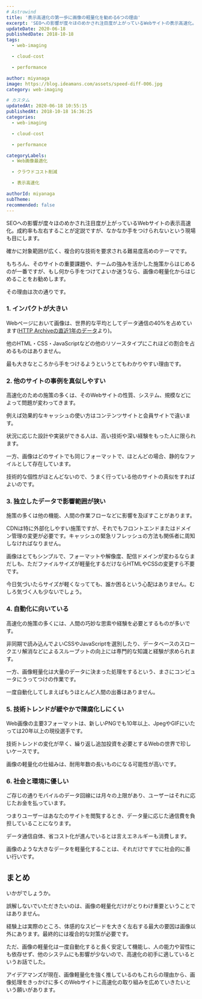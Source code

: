 ```yaml
---
# Astrowind
title: '表示高速化の第一歩に画像の軽量化を勧める6つの理由'
excerpt: 'SEOへの影響が度々ほのめかされ注目度が上がっているWebサイトの表示高速化。成...'
updateDate: 2020-06-18
publishedDate: 2018-10-18
tags: 
  - web-imaging

  - cloud-cost

  - performance

author: miyanaga
image: https://blog.ideamans.com/assets/speed-diff-006.jpg
category: web-imaging

# カスタム
updatedAt: 2020-06-18 10:55:15
publishedAt: 2018-10-18 16:36:25
categories: 
  - web-imaging

  - cloud-cost

  - performance

categoryLabels: 
  - Web画像最適化

  - クラウドコスト削減

  - 表示高速化

authorId: miyanaga
subTheme: 
recommended: false
---
```


<p>SEOへの影響が度々ほのめかされ注目度が上がっているWebサイトの表示高速化。成約率も左右することが定説ですが、なかなか手をつけられないという現場も目にします。</p>
<p>確かに対象範囲が広く、複合的な技術を要求される難易度高めのテーマです。</p>
<p>もちろん、そのサイトの重要課題や、チームの強みを活かした施策からはじめるのが一番ですが、もし何から手をつけてよいか迷うなら、画像の軽量化からはじめることをお勧めします。</p>
<p>その理由は次の通りです。</p>
<h3>1. インパクトが大きい</h3>
<p>Webページにおいて画像は、世界的な平均としてデータ通信の40%を占めています(<a href="https://httparchive.org/reports/page-weight?start=2017_09_15&amp;end=latest&amp;view=list">HTTP Archiveの直近1年のデータ</a>より)。</p>
<p>他のHTML・CSS・JavaScriptなどの他のリソースタイプにこれほどの割合を占めるものはありません。</p>
<p>最も大きなところから手をつけるようというとてもわかりやすい理由です。</p>
<h3>2. 他のサイトの事例を真似しやすい</h3>
<p>高速化のための施策の多くは、そのWebサイトの性質、システム、規模などによって問題が変わってきます。</p>
<p>例えば効果的なキャッシュの使い方はコンテンツサイトと会員サイトで違います。</p>
<p>状況に応じた設計や実装ができる人は、高い技術や深い経験をもった人に限られます。</p>
<p>一方、画像はどのサイトでも同じフォーマットで、ほとんどの場合、静的なファイルとして存在しています。</p>
<p>技術的な個性がほとんどないので、うまく行っている他のサイトの真似をすればよいのです。</p>
<h3>3. 独立したデータで影響範囲が狭い</h3>
<p>施策の多くは他の機能、人間の作業フローなどに影響を及ぼすことがあります。</p>
<p>CDNは特に外部化しやすい施策ですが、それでもフロントエンドまたはドメイン管理の変更が必要です。キャッシュの緊急リフレッシュの方法も関係者に周知しなければなりません。</p>
<p>画像はとてもシンプルで、フォーマットや解像度、配信ドメインが変わるならまだしも、ただファイルサイズが軽量化するだけならHTMLやCSSの変更すら不要です。</p>
<p>今日気づいたらサイズが軽くなってても、誰か困るという心配はありません。むしろ気づく人も少ないでしょう。</p>
<h3>4. 自動化に向いている</h3>
<p>高速化の施策の多くには、人間の巧妙な思索や経験を必要とするものが多いです。</p>
<p>非同期で読み込んでよいCSSやJavaScriptを選別したり、データベースのスロークエリ解消などによるスループットの向上には専門的な知識と経験が求められます。</p>
<p>一方、画像軽量化は大量のデータに決まった処理をするという、まさにコンピュータにうってつけの作業です。</p>
<p>一度自動化してしまえばもうほとんど人間の出番はありません。</p>
<h3>5. 技術トレンドが緩やかで陳腐化しにくい</h3>
<p>Web画像の主要3フォーマットは、新しいPNGでも10年以上、JpegやGIFにいたっては20年以上の現役選手です。</p>
<p>技術トレンドの変化が早く、繰り返し追加投資を必要とするWebの世界で珍しいケースです。</p>
<p>画像の軽量化の仕組みは、耐用年数の長いものになる可能性が高いです。</p>
<h3>6. 社会と環境に優しい</h3>
<p>ご存じの通りモバイルのデータ回線には月々の上限があり、ユーザーはそれに応じたお金を払っています。</p>
<p>つまりユーザーはあなたのサイトを閲覧するとき、データ量に応じた通信費を負担していることになります。</p>
<p>データ通信自体、省コスト化が進んでいるとは言えエネルギーも消費します。</p>
<p>画像のような大きなデータを軽量化することは、それだけですでに社会的に善い行いです。</p>
<h2>まとめ</h2>
<p>いかがでしょうか。</p>
<p>誤解しないでいただきたいのは、画像の軽量化だけがとりわけ重要ということではありません。</p>
<p>経験上は実際のところ、体感的なスピードを大きく左右する最大の要因は画像以外にあります。最終的には複合的な対策が必要です。</p>
<p>ただ、画像の軽量化は一度自動化すると長く安定して機能し、人の能力や習性にも依存せず、他のシステムにも影響が少ないので、高速化の初手に適しているというお話でした。</p>
<p>アイデアマンズが現在、画像軽量化を強く推しているのもこれらの理由から、画像処理をきっかけに多くのWebサイトに高速化の取り組みを広めていきたいという願いがあります。</p>
